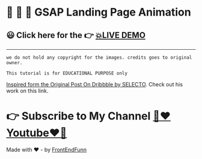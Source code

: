 # 🙈 🙉 🙊 GSAP Landing Page Animation

## 😃 Click here for the 👉 [💥LIVE DEMO](https://frontendfunn.github.io/gsap-landing-page-animation-2/)

---

```
we do not hold any copyright for the images. credits goes to original owner.

This tutorial is for EDUCATIONAL PURPOSE only
```

[Inspired form the Original Post On Dribbble by SELECTO](https://dribbble.com/shots/5723090-Book-podcasts-landing-page).
Check out his work on this link.

# 👉 Subscribe to My Channel [💙❤️Youtube❤️💙](https://www.youtube.com/channel/UCpOHt5d6GG-mvo-_pU06rhQ?sub_confirmation=1)

Made with ❤️ - by [FrontEndFunn](https://www.youtube.com/channel/UCpOHt5d6GG-mvo-_pU06rhQ?sub_confirmation=1)
